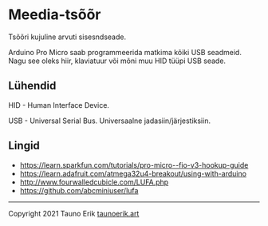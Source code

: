 # Meedia-tsõõr

Tsõõri kujuline arvuti sisesndseade.

Arduino Pro Micro saab programmeerida matkima kõiki USB seadmeid. Nagu see oleks hiir, klaviatuur või mõni muu HID tüüpi USB seade.

## Lühendid

HID - Human Interface Device.

USB - Universal Serial Bus. Universaalne jadasiin/järjestiksiin.

## Lingid

- https://learn.sparkfun.com/tutorials/pro-micro--fio-v3-hookup-guide
- https://learn.adafruit.com/atmega32u4-breakout/using-with-arduino
- http://www.fourwalledcubicle.com/LUFA.php
- https://github.com/abcminiuser/lufa

___

Copyright 2021 Tauno Erik [taunoerik.art](https://taunoerik.art)
